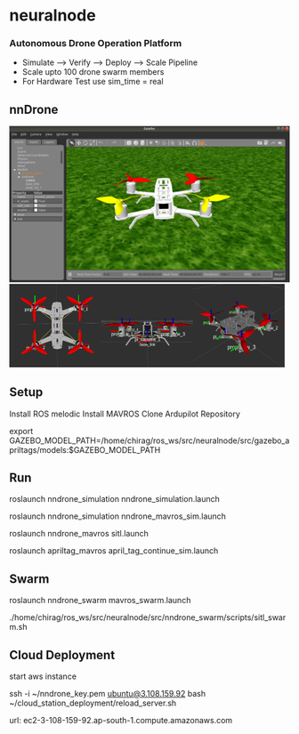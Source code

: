 # neuralnode
### Autonomous Drone Operation Platform
- Simulate --> Verify --> Deploy --> Scale Pipeline
- Scale upto 100 drone swarm members
- For Hardware Test use sim_time = real
## nnDrone

<img src=doc/images/nngaz.png>
<img src=doc/images/nn1.png width="165" height="150"><img src=doc/images/nn2.png width="165" height="150"><img src=doc/images/nn3.png width="165" height="150">

## Setup
Install ROS melodic
Install MAVROS 
Clone Ardupilot Repository

export GAZEBO_MODEL_PATH=/home/chirag/ros_ws/src/neuralnode/src/gazebo_apriltags/models:$GAZEBO_MODEL_PATH
## Run
roslaunch nndrone_simulation nndrone_simulation.launch

roslaunch nndrone_simulation nndrone_mavros_sim.launch

roslaunch nndrone_mavros sitl.launch 

roslaunch apriltag_mavros april_tag_continue_sim.launch

## Swarm
roslaunch nndrone_swarm mavros_swarm.launch

./home/chirag/ros_ws/src/neuralnode/src/nndrone_swarm/scripts/sitl_swarm.sh

## Cloud Deployment
start aws instance 

ssh -i ~/nndrone_key.pem ubuntu@3.108.159.92
bash ~/cloud_station_deployment/reload_server.sh

url: ec2-3-108-159-92.ap-south-1.compute.amazonaws.com